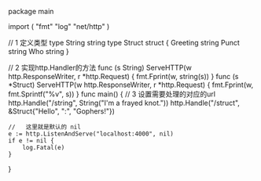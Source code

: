 package main

import (
	"fmt"
	"log"
	"net/http"
)

// 1 定义类型
type String string
type Struct struct {
	Greeting string
	Punct    string
	Who      string
}

// 2 实现http.Handler的方法
func (s String) ServeHTTP(w http.ResponseWriter, r *http.Request) {
	fmt.Fprint(w, string(s))
}
func (s *Struct) ServeHTTP(w http.ResponseWriter, r *http.Request) {
	fmt.Fprint(w, fmt.Sprintf("%v", s))
}
func main() {
	// 3  设置需要处理的对应的url
	http.Handle("/string", String("I'm a frayed knot."))
	http.Handle("/struct", &Struct{"Hello", ":", "Gophers!"})

	//   这里就是默认的 nil
	e := http.ListenAndServe("localhost:4000", nil)
	if e != nil {
		log.Fatal(e)
	}
}
